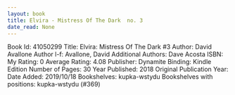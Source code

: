 ```yaml
---
layout: book
title: Elvira - Mistress Of The Dark  no. 3
date_read: None
---
```


Book Id: 41050299
Title: Elvira: Mistress Of The Dark #3
Author: David Avallone
Author l-f: Avallone, David
Additional Authors: Dave Acosta
ISBN: 
My Rating: 0
Average Rating: 4.08
Publisher: Dynamite
Binding: Kindle Edition
Number of Pages: 30
Year Published: 2018
Original Publication Year: 
Date Added: 2019/10/18
Bookshelves: kupka-wstydu
Bookshelves with positions: kupka-wstydu (#369)

